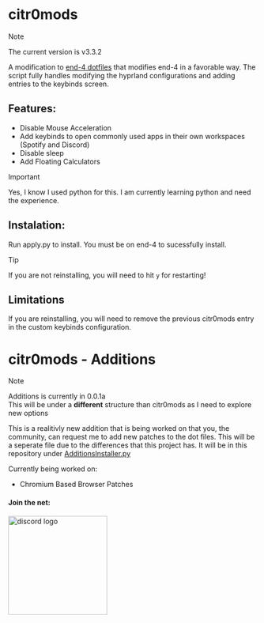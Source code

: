 # citr0mods
> [!NOTE]
> The current version is v3.3.2

A modification to [end-4 dotfiles](https://github.com/end-4/dots-hyprland/) that modifies end-4 in a favorable way. The script fully handles modifying the hyprland configurations and adding entries to the keybinds screen.

## Features:
* Disable Mouse Acceleration
* Add keybinds to open commonly used apps in their own workspaces (Spotify and Discord)
* Disable sleep 
* Add Floating Calculators

> [!IMPORTANT]
> Yes, I know I used python for this. I am currently learning python and need the experience.

## Instalation:
Run apply.py to install. You must be on end-4 to sucessfully install.

> [!TIP]
> If you are not reinstalling, you will need to hit `y` for restarting!

## Limitations
If you are reinstalling, you will need to remove the previous citr0mods entry in the custom keybinds configuration.

# citr0mods - Additions
> [!NOTE]
> Additions is currently in 0.0.1a
> <br>This will be under a __different__ structure than citr0mods as I need to explore new options

This is a realitivly new addition that is being worked on that you, the community, can request me to add new patches to the dot files.
This will be a seperate file due to the differences that this project has. It will be in this repository under [AdditionsInstaller.py](https://github.com/citr0net/citr0mods/blob/main/AdditionsInstaller.py)

Currently being worked on:
* Chromium Based Browser Patches

#### Join the net:
<a href="https://discord.gg/KVkjjswV2u"><img src="https://img.shields.io/badge/-Discord-5865F2?style=flat&logo=discord&logoColor=fff" width="200" alt="discord logo"/> </a>
